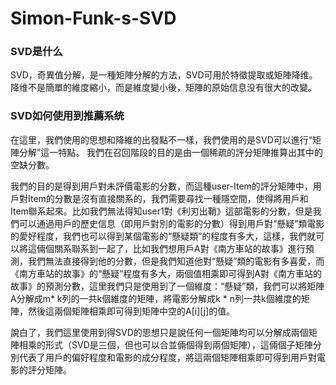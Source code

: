 # Simon-Funk-s-SVD

### SVD是什么

SVD，奇異值分解，是一種矩陣分解的方法，SVD可用於特徵提取或矩陣降维。降维不是簡單的維度縮小，而是維度變小後，矩陣的原始信息没有很大的改變。

### SVD如何使用到推薦系统

在這里，我們使用的思想和降維的出發點不一樣，我們使用的是SVD可以進行“矩陣分解”這一特點。
我們在召回階段的目的是由一個稀疏的評分矩陣推算出其中的空缺分數。

我們的目的是得到用戶對未評價電影的分數，而這種user-Item的評分矩陣中，用戶對Item的分數是沒有直接關系的，我們需要尋找一種隱空間，使得將用戶和Item聯系起來。比如我們無法得知user1對《利刃出鞘》這部電影的分數，但是我們可以通過用戶的歷史信息（即用戶對別的電影的分數）得到用戶對“懸疑”類電影的愛好程度，我們也可以得到某個電影的“懸疑類”的程度有多大，這樣，我們就可以將這倆個關系聯系到一起了，比如我們想用戶A對《南方車站的故事》進行預測，我們無法直接得到他的分數，但是我們知道他對“懸疑”類的電影有多喜愛，而《南方車站的故事》的“懸疑”程度有多大，兩個值相乘即可得到A對《南方車站的故事》的預測分數，這里我們只是使用到了一個維度：“懸疑”類，我們可以將矩陣A分解成m* k列的一共k個維度的矩陣，將電影分解成k * n列一共k個維度的矩陣，然後這兩個矩陣相乘即可得到矩陣中空的A[i][j]的值。

說白了，我們這里使用到得SVD的思想只是說任何一個矩陣均可以分解成兩個矩陣相乘的形式（SVD是三個，但也可以合並倆個得到兩個矩陣），這倆個子矩陣分別代表了用戶的偏好程度和電影的成分程度，將這兩個矩陣相乘即可得到用戶對電影的評分矩陣。
